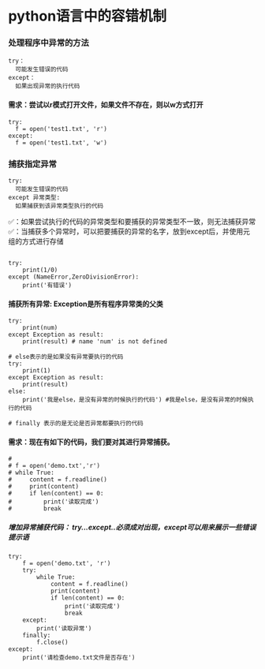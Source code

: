 <h1> python语言中的容错机制 </h1>


<h3>处理程序中异常的方法</h3>

```
try：
  可能发生错误的代码
except：
  如果出现异常的执行代码
```
<h4> 需求：尝试以r模式打开文件，如果文件不存在，则以w方式打开</h4>

```
try:
  f = open('test1.txt', 'r')
except:
  f = open('test1.txt', 'w')
```

<h3>捕获指定异常</h3>

```
try:
  可能发生错误的代码
except 异常类型:
  如果捕获到该异常类型执行的代码
```

✅：如果尝试执行的代码的异常类型和要捕获的异常类型不一致，则无法捕获异常<br/>
✅：当捕获多个异常时，可以把要捕获的异常的名字，放到except后，并使用元组的方式进行存储

```

try:
    print(1/0)
except (NameError,ZeroDivisionError):
    print('有错误')
```

<h4>捕获所有异常: Exception是所有程序异常类的父类</h4>

```
try:
    print(num)
except Exception as result:
    print(result) # name 'num' is not defined

# else表示的是如果没有异常要执行的代码
try:
    print(1)
except Exception as result:
    print(result)
else:
    print('我是else，是没有异常的时候执行的代码') #我是else，是没有异常的时候执行的代码

# finally 表示的是无论是否异常都要执行的代码

```

<h4>需求：现在有如下的代码，我们要对其进行异常捕获。</h4>

```
#
# f = open('demo.txt','r')
# while True:
#     content = f.readline()
#     print(content)
#     if len(content) == 0:
#         print('读取完成')
#         break
```

<h5>增加异常捕获代码： try...except..必须成对出现，except可以用来展示一些错误提示语</h5>

```
try:
    f = open('demo.txt', 'r')
    try:
        while True:
            content = f.readline()
            print(content)
            if len(content) == 0:
                print('读取完成')
                break
    except:
        print('读取异常')
    finally:
        f.close()
except:
    print('请检查demo.txt文件是否存在')


```

